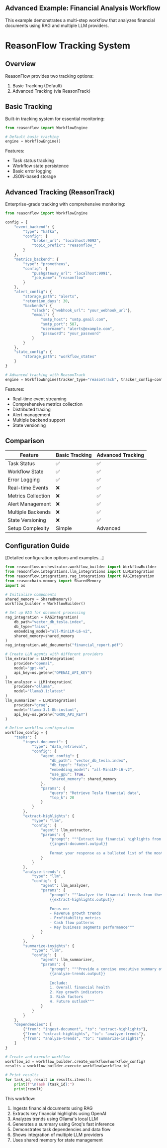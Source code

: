 ## Advanced Example: Financial Analysis Workflow

This example demonstrates a multi-step workflow that analyzes financial documents using RAG and multiple LLM providers.

# ReasonFlow Tracking System

## Overview
ReasonFlow provides two tracking options:
1. Basic Tracking (Default)
2. Advanced Tracking (via ReasonTrack)

## Basic Tracking
Built-in tracking system for essential monitoring:

```python
from reasonflow import WorkflowEngine

# Default basic tracking
engine = WorkflowEngine()
```

Features:
- Task status tracking
- Workflow state persistence
- Basic error logging
- JSON-based storage

## Advanced Tracking (ReasonTrack)
Enterprise-grade tracking with comprehensive monitoring:

```python
from reasonflow import WorkflowEngine

config = {
    "event_backend": {
        "type": "kafka",
        "config": {
            "broker_url": "localhost:9092",
            "topic_prefix": "reasonflow_"
        }
    },
    "metrics_backend": {
        "type": "prometheus",
        "config": {
            "pushgateway_url": "localhost:9091",
            "job_name": "reasonflow"
        }
    },
    "alert_config": {
        "storage_path": "alerts",
        "retention_days": 30,
        "backends": {
            "slack": {"webhook_url": "your_webhook_url"},
            "email": {
                "smtp_host": "smtp.gmail.com",
                "smtp_port": 587,
                "username": "alerts@example.com",
                "password": "your_password"
            }
        }
    },
    "state_config": {
        "storage_path": "workflow_states"
    }
}

# Advanced tracking with ReasonTrack
engine = WorkflowEngine(tracker_type="reasontrack", tracker_config=config)
```

Features:
- Real-time event streaming
- Comprehensive metrics collection
- Distributed tracing
- Alert management
- Multiple backend support
- State versioning

## Comparison

| Feature              | Basic Tracking | Advanced Tracking |
|---------------------|----------------|------------------|
| Task Status         | ✅             | ✅               |
| Workflow State      | ✅             | ✅               |
| Error Logging       | ✅             | ✅               |
| Real-time Events    | ❌             | ✅               |
| Metrics Collection  | ❌             | ✅               |
| Alert Management    | ❌             | ✅               |
| Multiple Backends   | ❌             | ✅               |
| State Versioning    | ❌             | ✅               |
| Setup Complexity    | Simple         | Advanced         |

## Configuration Guide
[Detailed configuration options and examples...]

```python
from reasonflow.orchestrator.workflow_builder import WorkflowBuilder
from reasonflow.integrations.llm_integrations import LLMIntegration
from reasonflow.integrations.rag_integrations import RAGIntegration
from reasonchain.memory import SharedMemory
import os

# Initialize components
shared_memory = SharedMemory()
workflow_builder = WorkflowBuilder()

# Set up RAG for document processing
rag_integration = RAGIntegration(
    db_path="vector_db_tesla.index",
    db_type="faiss",
    embedding_model="all-MiniLM-L6-v2",
    shared_memory=shared_memory
)
rag_integration.add_documents("financial_report.pdf")

# Create LLM agents with different providers
llm_extractor = LLMIntegration(
    provider="openai", 
    model="gpt-4o", 
    api_key=os.getenv("OPENAI_API_KEY")
)
llm_analyzer = LLMIntegration(
    provider="ollama", 
    model="llama3.1:latest"
)
llm_summarizer = LLMIntegration(
    provider="groq", 
    model="llama-3.1-8b-instant", 
    api_key=os.getenv("GROQ_API_KEY")
)

# Define workflow configuration
workflow_config = {
    "tasks": {
        "ingest-document": {
            "type": "data_retrieval",
            "config": {
                "agent_config": {
                    "db_path": "vector_db_tesla.index",
                    "db_type": "faiss",
                    "embedding_model": "all-MiniLM-L6-v2",
                    "use_gpu": True,
                    "shared_memory": shared_memory
                },
                "params": {
                    "query": "Retrieve Tesla financial data",
                    "top_k": 20
                }
            }
        },
        "extract-highlights": {
            "type": "llm",
            "config": {
                "agent": llm_extractor,
                "params": {
                    "prompt": """Extract key financial highlights from the following data: 
                    {{ingest-document.output}}
                    
                    Format your response as a bulleted list of the most important financial metrics and findings."""
                }
            }
        },
        "analyze-trends": {
            "type": "llm",
            "config": {
                "agent": llm_analyzer,
                "params": {
                    "prompt": """Analyze the financial trends from these highlights:
                    {{extract-highlights.output}}
                    
                    Focus on:
                    - Revenue growth trends
                    - Profitability metrics
                    - Cash flow patterns
                    - Key business segments performance"""
                }
            }
        },
        "summarize-insights": {
            "type": "llm",
            "config": {
                "agent": llm_summarizer,
                "params": {
                    "prompt": """Provide a concise executive summary of these financial trends:
                    {{analyze-trends.output}}
                    
                    Include:
                    1. Overall financial health
                    2. Key growth indicators
                    3. Risk factors
                    4. Future outlook"""
                }
            }
        }
    },
    "dependencies": [
        {"from": "ingest-document", "to": "extract-highlights"},
        {"from": "extract-highlights", "to": "analyze-trends"},
        {"from": "analyze-trends", "to": "summarize-insights"}
    ]
}

# Create and execute workflow
workflow_id = workflow_builder.create_workflow(workflow_config)
results = workflow_builder.execute_workflow(workflow_id)

# Print results
for task_id, result in results.items():
    print(f"\nTask {task_id}:")
    print(result)
```

This workflow:
1. Ingests financial documents using RAG
2. Extracts key financial highlights using OpenAI
3. Analyzes trends using Ollama's local LLM
4. Generates a summary using Groq's fast inference
5. Demonstrates task dependencies and data flow
6. Shows integration of multiple LLM providers
7. Uses shared memory for state management